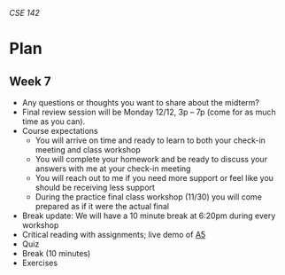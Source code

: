 _CSE 142_
# Plan
## Week 7

* Any questions or thoughts you want to share about the midterm?
* Final review session will be Monday 12/12, 3p – 7p (come for as much time as you can).
* Course expectations
	* You will arrive on time and ready to learn to both your check-in meeting and class workshop
	* You will complete your homework and be ready to discuss your answers with me at your check-in meeting
	* You will reach out to me if you need more support or feel like you should be receiving less support
	* During the practice final class workshop (11/30) you will come prepared as if it were the actual final
* Break update: We will have a 10 minute break at 6:20pm during every workshop
* Critical reading with assignments; live demo of [A5](https://courses.cs.washington.edu/courses/cse142/16au/handouts/06.html)
* Quiz
* Break (10 minutes)
* Exercises
